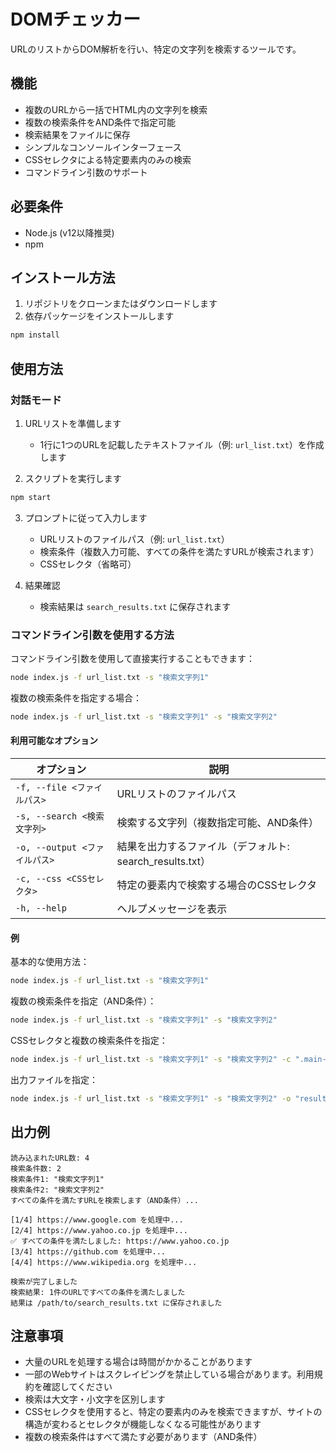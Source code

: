 # DOMチェッカー

URLのリストからDOM解析を行い、特定の文字列を検索するツールです。

## 機能

- 複数のURLから一括でHTML内の文字列を検索
- 複数の検索条件をAND条件で指定可能
- 検索結果をファイルに保存
- シンプルなコンソールインターフェース
- CSSセレクタによる特定要素内のみの検索
- コマンドライン引数のサポート

## 必要条件

- Node.js (v12以降推奨)
- npm

## インストール方法

1. リポジトリをクローンまたはダウンロードします
2. 依存パッケージをインストールします

```bash
npm install
```

## 使用方法

### 対話モード

1. URLリストを準備します
   - 1行に1つのURLを記載したテキストファイル（例: `url_list.txt`）を作成します

2. スクリプトを実行します

```bash
npm start
```

3. プロンプトに従って入力します
   - URLリストのファイルパス（例: `url_list.txt`）
   - 検索条件（複数入力可能、すべての条件を満たすURLが検索されます）
   - CSSセレクタ（省略可）

4. 結果確認
   - 検索結果は `search_results.txt` に保存されます

### コマンドライン引数を使用する方法

コマンドライン引数を使用して直接実行することもできます：

```bash
node index.js -f url_list.txt -s "検索文字列1"
```

複数の検索条件を指定する場合：

```bash
node index.js -f url_list.txt -s "検索文字列1" -s "検索文字列2"
```

#### 利用可能なオプション

| オプション | 説明 |
|------------|------|
| `-f, --file <ファイルパス>` | URLリストのファイルパス |
| `-s, --search <検索文字列>` | 検索する文字列（複数指定可能、AND条件） |
| `-o, --output <ファイルパス>` | 結果を出力するファイル（デフォルト: search_results.txt） |
| `-c, --css <CSSセレクタ>` | 特定の要素内で検索する場合のCSSセレクタ |
| `-h, --help` | ヘルプメッセージを表示 |

#### 例

基本的な使用方法：
```bash
node index.js -f url_list.txt -s "検索文字列1"
```

複数の検索条件を指定（AND条件）：
```bash
node index.js -f url_list.txt -s "検索文字列1" -s "検索文字列2"
```

CSSセレクタと複数の検索条件を指定：
```bash
node index.js -f url_list.txt -s "検索文字列1" -s "検索文字列2" -c ".main-content"
```

出力ファイルを指定：
```bash
node index.js -f url_list.txt -s "検索文字列1" -s "検索文字列2" -o "results.txt"
```

## 出力例

```
読み込まれたURL数: 4
検索条件数: 2
検索条件1: "検索文字列1"
検索条件2: "検索文字列2"
すべての条件を満たすURLを検索します（AND条件）...

[1/4] https://www.google.com を処理中...
[2/4] https://www.yahoo.co.jp を処理中...
✅ すべての条件を満たしました: https://www.yahoo.co.jp
[3/4] https://github.com を処理中...
[4/4] https://www.wikipedia.org を処理中...

検索が完了しました
検索結果: 1件のURLですべての条件を満たしました
結果は /path/to/search_results.txt に保存されました
```

## 注意事項

- 大量のURLを処理する場合は時間がかかることがあります
- 一部のWebサイトはスクレイピングを禁止している場合があります。利用規約を確認してください
- 検索は大文字・小文字を区別します
- CSSセレクタを使用すると、特定の要素内のみを検索できますが、サイトの構造が変わるとセレクタが機能しなくなる可能性があります
- 複数の検索条件はすべて満たす必要があります（AND条件）
